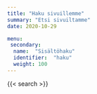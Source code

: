 ```yaml
---
title: "Haku sivuillemme"
summary: "Etsi sivuiltamme"
date: 2020-10-29

menu:
 secondary:
  name:  "Sisältöhaku"
  identifier:  "haku"
  weight: 100
---
```


{{< search >}}